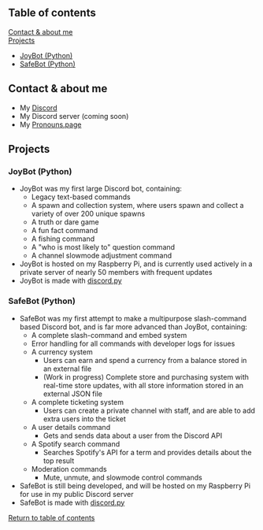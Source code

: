 ## Table of contents
[Contact & about me](https://github.com/hi-joy-nz/hi-joy-nz/blob/main/README.md#contact--about-me) <br>
[Projects](https://github.com/hi-joy-nz/hi-joy-nz/blob/main/README.md#projects)
- [JoyBot (Python)](https://github.com/hi-joy-nz/hi-joy-nz/blob/main/README.md#joybot-python)
- [SafeBot (Python)](https://github.com/hi-joy-nz/hi-joy-nz/blob/main/README.md#safebot-python)


## Contact & about me
- My [Discord](https://discord.com/users/524064761525305344)
- My Discord server (coming soon)
- My [Pronouns.page](https://en.pronouns.page/@hi.joy)

## Projects
### JoyBot (Python)
- JoyBot was my first large Discord bot, containing:
  - Legacy text-based commands
  - A spawn and collection system, where users spawn and collect a variety of over 200 unique spawns 
  - A truth or dare game
  - A fun fact command
  - A fishing command
  - A "who is most likely to" question command
  - A channel slowmode adjustment command
- JoyBot is hosted on my Raspberry Pi, and is currently used actively in a private server of nearly 50 members with frequent updates
- JoyBot is made with [discord.py](https://discordpy.readthedocs.io/en/stable/)

### SafeBot (Python)
- SafeBot was my first attempt to make a multipurpose slash-command based Discord bot, and is far more advanced than JoyBot, containing:
  - A complete slash-command and embed system
  - Error handling for all commands with developer logs for issues
  - A currency system
    - Users can earn and spend a currency from a balance stored in an external file
    - (Work in progress) Complete store and purchasing system with real-time store updates, with all store information stored in an external JSON file
  - A complete ticketing system
    - Users can create a private channel with staff, and are able to add extra users into the ticket
  - A user details command
    - Gets and sends data about a user from the Discord API
  - A Spotify search command
    - Searches Spotify's API for a term and provides details about the top result
  - Moderation commands
    - Mute, unmute, and slowmode control commands
- SafeBot is still being developed, and will be hosted on my Raspberry Pi for use in my public Discord server
- SafeBot is made with [discord.py](https://discordpy.readthedocs.io/en/stable/)


[Return to table of contents](https://github.com/hi-joy-nz/hi-joy-nz/blob/main/README.md#table-of-contents)
